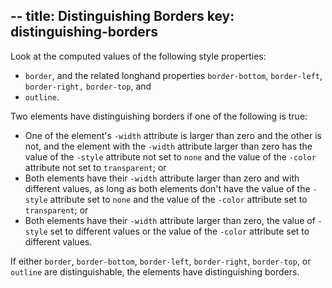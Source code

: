 --
title: Distinguishing Borders
key: distinguishing-borders
--

Look at the computed values of the following style properties:

- `border`, and the related longhand properties `border-bottom`, `border-left`, `border-right,` `border-top`, and
- `outline`.

Two elements have distinguishing borders if one of the following is true:

- One of the element's `-width` attribute is larger than zero and the other is not, and the element with the `-width` attribute larger than zero has the value of the `-style` attribute not set to `none` and the value of the `-color` attribute not set to `transparent`; or
- Both elements have their `-width` attribute larger than zero and with different values, as long as both elements don't have the value of the `-style` attribute set to `none` and the value of the `-color` attribute set to `transparent`; or
- Both elements have their `-width` attribute larger than zero, the value of `-style` set to different values or the value of the `-color` attribute set to different values.

If either `border`, `border-bottom`, `border-left`, `border-right`, `border-top`, or `outline` are distinguishable, the elements have distinguishing borders.
